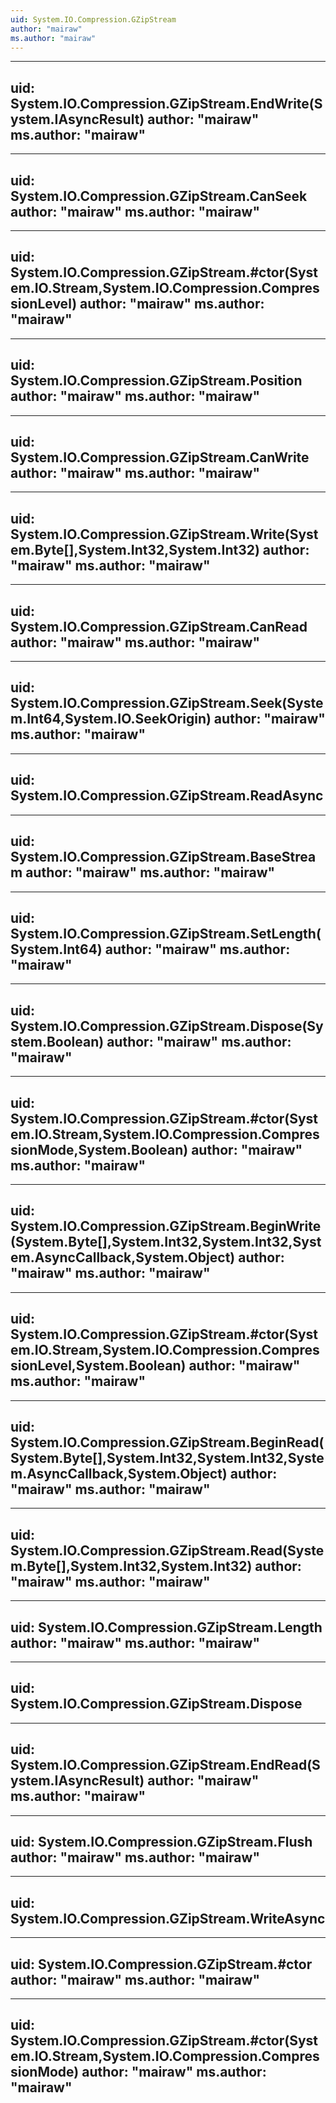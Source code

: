 ```yaml
---
uid: System.IO.Compression.GZipStream
author: "mairaw"
ms.author: "mairaw"
---
```


---
uid: System.IO.Compression.GZipStream.EndWrite(System.IAsyncResult)
author: "mairaw"
ms.author: "mairaw"
---

---
uid: System.IO.Compression.GZipStream.CanSeek
author: "mairaw"
ms.author: "mairaw"
---

---
uid: System.IO.Compression.GZipStream.#ctor(System.IO.Stream,System.IO.Compression.CompressionLevel)
author: "mairaw"
ms.author: "mairaw"
---

---
uid: System.IO.Compression.GZipStream.Position
author: "mairaw"
ms.author: "mairaw"
---

---
uid: System.IO.Compression.GZipStream.CanWrite
author: "mairaw"
ms.author: "mairaw"
---

---
uid: System.IO.Compression.GZipStream.Write(System.Byte[],System.Int32,System.Int32)
author: "mairaw"
ms.author: "mairaw"
---

---
uid: System.IO.Compression.GZipStream.CanRead
author: "mairaw"
ms.author: "mairaw"
---

---
uid: System.IO.Compression.GZipStream.Seek(System.Int64,System.IO.SeekOrigin)
author: "mairaw"
ms.author: "mairaw"
---

---
uid: System.IO.Compression.GZipStream.ReadAsync
---

---
uid: System.IO.Compression.GZipStream.BaseStream
author: "mairaw"
ms.author: "mairaw"
---

---
uid: System.IO.Compression.GZipStream.SetLength(System.Int64)
author: "mairaw"
ms.author: "mairaw"
---

---
uid: System.IO.Compression.GZipStream.Dispose(System.Boolean)
author: "mairaw"
ms.author: "mairaw"
---

---
uid: System.IO.Compression.GZipStream.#ctor(System.IO.Stream,System.IO.Compression.CompressionMode,System.Boolean)
author: "mairaw"
ms.author: "mairaw"
---

---
uid: System.IO.Compression.GZipStream.BeginWrite(System.Byte[],System.Int32,System.Int32,System.AsyncCallback,System.Object)
author: "mairaw"
ms.author: "mairaw"
---

---
uid: System.IO.Compression.GZipStream.#ctor(System.IO.Stream,System.IO.Compression.CompressionLevel,System.Boolean)
author: "mairaw"
ms.author: "mairaw"
---

---
uid: System.IO.Compression.GZipStream.BeginRead(System.Byte[],System.Int32,System.Int32,System.AsyncCallback,System.Object)
author: "mairaw"
ms.author: "mairaw"
---

---
uid: System.IO.Compression.GZipStream.Read(System.Byte[],System.Int32,System.Int32)
author: "mairaw"
ms.author: "mairaw"
---

---
uid: System.IO.Compression.GZipStream.Length
author: "mairaw"
ms.author: "mairaw"
---

---
uid: System.IO.Compression.GZipStream.Dispose
---

---
uid: System.IO.Compression.GZipStream.EndRead(System.IAsyncResult)
author: "mairaw"
ms.author: "mairaw"
---

---
uid: System.IO.Compression.GZipStream.Flush
author: "mairaw"
ms.author: "mairaw"
---

---
uid: System.IO.Compression.GZipStream.WriteAsync
---

---
uid: System.IO.Compression.GZipStream.#ctor
author: "mairaw"
ms.author: "mairaw"
---

---
uid: System.IO.Compression.GZipStream.#ctor(System.IO.Stream,System.IO.Compression.CompressionMode)
author: "mairaw"
ms.author: "mairaw"
---
